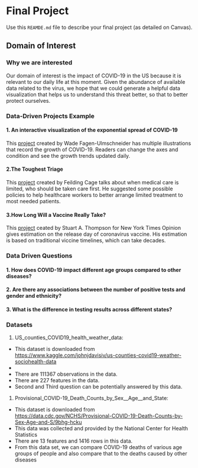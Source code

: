 # Final Project
Use this `REAMDE.md` file to describe your final project (as detailed on Canvas).
## Domain of Interest
### Why we are interested
Our domain of interest is the impact of COVID-19 in the US because it is relevant to our daily life at this moment. Given the abundance of available data related to the virus, we hope that we could generate a helpful data visualization that helps us to understand this threat better, so that to better protect ourselves.

### Data-Driven Projects Example
#### 1. An interactive visualization of the exponential spread of COVID-19
This [project](http://91-divoc.com/pages/covid-visualization/) created by Wade Fagen-Ulmschneider has multiple illustrations that record the growth of COVID-19. Readers can change the axes and condition and see the growth trends updated daily.

#### 2.The Toughest Triage
This [project](https://graphics.reuters.com/HEALTH-CORONAVIRUS/ETHICS/oakpezqllvr/) created by Feilding Cage talks about when medical care is limited, who should be taken care first. He suggested some possible policies to help healthcare workers to better arrange limited treatment to most needed patients.

#### 3.How Long Will a Vaccine Really Take?
This [project](https://www.nytimes.com/interactive/2020/04/30/opinion/coronavirus-covid-vaccine.html) ceated by Stuart A. Thompson for New York Times Opinion gives estimation on the release day of coronavirus vaccine. His estimation is based on traditional viccine timelines, which can take decades.

### Data Driven Questions
#### 1. How does COVID-19 impact different age groups compared to other diseases?
#### 2. Are there any associations between the number of positive tests and gender and ethnicity?
#### 3. What is the difference in testing results across different states?

### Datasets
1. US_counties_COVID19_health_weather_data: 
- This dataset is downloaded from  https://www.kaggle.com/johnjdavisiv/us-counties-covid19-weather-sociohealth-data
- 
- There are 111367 observations in the data. 
- There are 227 features in the data.
- Second and Third question can be potentially answered by this data. 

1. Provisional_COVID-19_Death_Counts_by_Sex__Age__and_State:
- This dataset is downloaded from 
https://data.cdc.gov/NCHS/Provisional-COVID-19-Death-Counts-by-Sex-Age-and-S/9bhg-hcku
- This data was collected and provided by the National Center for Health Statistics
- There are 13 features and 1416 rows in this data.
-  From this data set, we can compare COVID-19 deaths of various age groups of people and also compare that to the deaths caused by other diseases